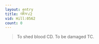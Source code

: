 ```yaml
---
layout: entry
title: འཇིལ་√2
vid: Hill:0562
count: 0
---
```

> To shed blood CD\. To be damaged TC\.


